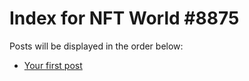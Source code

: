 # Index for NFT World #8875
Posts will be displayed in the order below:

- [Your first post](./001-first.md)

